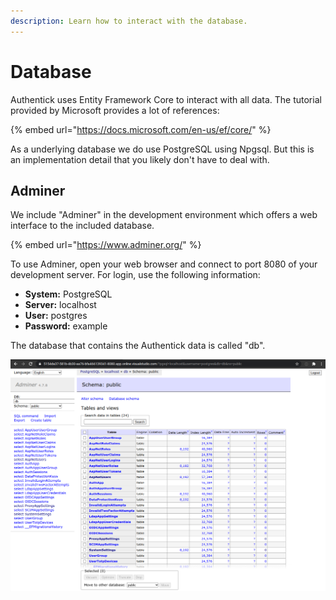 ```yaml
---
description: Learn how to interact with the database.
---
```


# Database

Authentick uses Entity Framework Core to interact with all data. The tutorial provided by Microsoft provides a lot of references:

{% embed url="https://docs.microsoft.com/en-us/ef/core/" %}

As a underlying database we do use PostgreSQL using Npgsql. But this is an implementation detail that you likely don't have to deal with.

## Adminer

We include "Adminer" in the development environment which offers a web interface to the included database. 

{% embed url="https://www.adminer.org/" %}

To use Adminer, open your web browser and connect to port 8080 of your development server. For login, use the following information:

* **System:** PostgreSQL
* **Server:** localhost
* **User:** postgres
* **Password:** example

The database that contains the Authentick data is called "db".

![Using Adminer to access the Authentick Database.](../../.gitbook/assets/using-adminer-to-access-the-gatekeeper-database.png)



